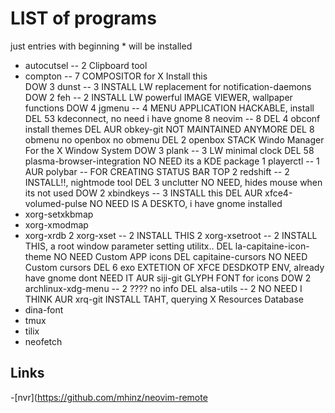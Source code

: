 LIST of programs
================

just entries with beginning * will be installed

* autocutsel   -- 2 Clipboard tool
* compton      -- 7 COMPOSITOR for X Install this  
	DOW 3 dunst        -- 3 INSTALL LW replacement for 
notification-daemons
	DOW 2 feh          -- 2 INSTALL LW powerful IMAGE VIEWER, 
wallpaper 
functions
	DOW 4 jgmenu       -- 4 MENU APPLICATION HACKABLE, install
	DEL 53 kdeconnect, no need i have gnome
8 neovim       -- 8
	DEL 4 obconf install themes
	DEL AUR obkey-git NOT MAINTAINED ANYMORE 
	DEL 8 obmenu no openbox no obmenu
	DEL 2 openbox STACK Windo Manager For the X Window System
	DOW 3 plank        -- 3 LW minimal clock
	DEL 58 plasma-browser-integration NO NEED its a KDE package
1 playerctl    -- 1
	AUR polybar      -- FOR CREATING STATUS BAR TOP
2 redshift     -- 2 INSTALL!!, nightmode tool
	DEL 3 unclutter NO NEED, hides mouse when its not used
	DOW 2 xbindkeys    -- 3 INSTALL this
	DEL AUR xfce4-volumed-pulse NO NEED IS A DESKTO, i have gnome 
installed
* xorg-setxkbmap
* xorg-xmodmap
* xorg-xrdb
	2 xorg-xset    -- 2 INSTALL THIS
	2 xorg-xsetroot -- 2 INSTALL THIS, a root window parameter 
setting utilitx.. 
	DEL la-capitaine-icon-theme NO NEED Custom APP icons
	DEL capitaine-cursors   NO NEED Custom cursors
	DEL 6 exo  EXTETION OF XFCE DESDKOTP ENV, already have gnome 
dont NEED 
IT
	AUR siji-git  GLYPH FONT for icons
	DOW 2 archlinux-xdg-menu  -- 2 ???? no info
	DEL alsa-utils   -- 2 NO NEED I THINK
	AUR xrq-git INSTALL TAHT, querying X Resources Database 
* dina-font
* tmux 
* tilix
* neofetch

Links
-----

-[nvr](https://github.com/mhinz/neovim-remote
